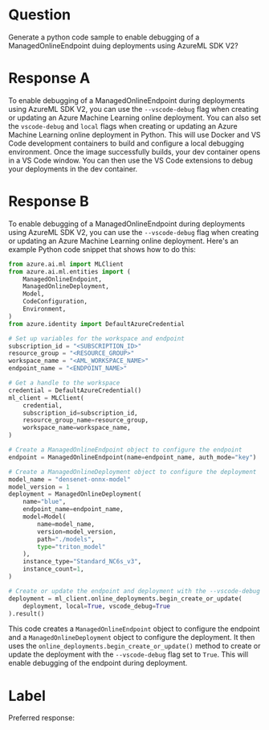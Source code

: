 
# Question

Generate a python code sample to enable debugging of a ManagedOnlineEndpoint duing deployments using AzureML SDK V2?

# Response A

To enable debugging of a ManagedOnlineEndpoint during deployments using AzureML SDK V2, you can use the `--vscode-debug` flag when creating or updating an Azure Machine Learning online deployment. You can also set the `vscode-debug` and `local` flags when creating or updating an Azure Machine Learning online deployment in Python. This will use Docker and VS Code development containers to build and configure a local debugging environment. Once the image successfully builds, your dev container opens in a VS Code window. You can then use the VS Code extensions to debug your deployments in the dev container.

# Response B

To enable debugging of a ManagedOnlineEndpoint during deployments using AzureML SDK V2, you can use the `--vscode-debug` flag when creating or updating an Azure Machine Learning online deployment. Here's an example Python code snippet that shows how to do this:

```python
from azure.ai.ml import MLClient
from azure.ai.ml.entities import (
    ManagedOnlineEndpoint,
    ManagedOnlineDeployment,
    Model,
    CodeConfiguration,
    Environment,
)
from azure.identity import DefaultAzureCredential

# Set up variables for the workspace and endpoint
subscription_id = "<SUBSCRIPTION_ID>"
resource_group = "<RESOURCE_GROUP>"
workspace_name = "<AML_WORKSPACE_NAME>"
endpoint_name = "<ENDPOINT_NAME>"

# Get a handle to the workspace
credential = DefaultAzureCredential()
ml_client = MLClient(
    credential,
    subscription_id=subscription_id,
    resource_group_name=resource_group,
    workspace_name=workspace_name,
)

# Create a ManagedOnlineEndpoint object to configure the endpoint
endpoint = ManagedOnlineEndpoint(name=endpoint_name, auth_mode="key")

# Create a ManagedOnlineDeployment object to configure the deployment
model_name = "densenet-onnx-model"
model_version = 1
deployment = ManagedOnlineDeployment(
    name="blue",
    endpoint_name=endpoint_name,
    model=Model(
        name=model_name, 
        version=model_version,
        path="./models",
        type="triton_model"
    ),
    instance_type="Standard_NC6s_v3",
    instance_count=1,
)

# Create or update the endpoint and deployment with the --vscode-debug flag
deployment = ml_client.online_deployments.begin_create_or_update(
    deployment, local=True, vscode_debug=True
).result()
```

This code creates a `ManagedOnlineEndpoint` object to configure the endpoint and a `ManagedOnlineDeployment` object to configure the deployment. It then uses the `online_deployments.begin_create_or_update()` method to create or update the deployment with the `--vscode-debug` flag set to `True`. This will enable debugging of the endpoint during deployment.

# Label

Preferred response: 
